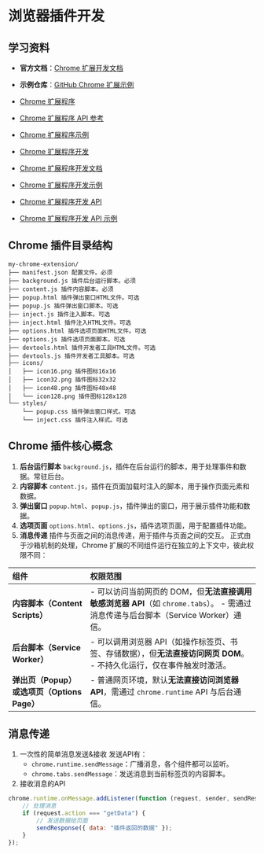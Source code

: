# 浏览器插件开发

## 学习资料

- **官方文档**：[Chrome 扩展开发文档](https://developer.chrome.com/docs/extensions?hl=zh-cn)
- **示例仓库**：[GitHub Chrome 扩展示例](https://github.com/GoogleChrome/chrome-extensions-samples)

- [Chrome 扩展程序](https://developer.chrome.com/docs/extensions/)
- [Chrome 扩展程序 API 参考](https://developer.chrome.com/docs/extensions/reference/)
- [Chrome 扩展程序示例](https://developer.chrome.com/docs/extensions/samples/)
- [Chrome 扩展程序开发](https://developer.chrome.com/docs/extensions/mv3/)
- [Chrome 扩展程序开发文档](https://developer.chrome.com/docs/extensions/mv3/overview/)
- [Chrome 扩展程序开发示例](https://developer.chrome.com/docs/extensions/mv3/getstarted/)
- [Chrome 扩展程序开发 API](https://developer.chrome.com/docs/extensions/reference/)
- [Chrome 扩展程序开发 API 示例](https://developer.chrome.com/docs/extensions/samples/)

## Chrome 插件目录结构

```
my-chrome-extension/
├── manifest.json 配置文件。必须
├── background.js 插件后台运行脚本。必须
├── content.js 插件内容脚本。必须
├── popup.html 插件弹出窗口HTML文件。可选
├── popup.js 插件弹出窗口脚本。可选
├── inject.js 插件注入脚本。可选
├── inject.html 插件注入HTML文件。可选
├── options.html 插件选项页面HTML文件。可选
├── options.js 插件选项页面脚本。可选
├── devtools.html 插件开发者工具HTML文件。可选
├── devtools.js 插件开发者工具脚本。可选
├── icons/
│   ├── icon16.png 插件图标16x16
│   ├── icon32.png 插件图标32x32
│   ├── icon48.png 插件图标48x48
│   └── icon128.png 插件图标128x128
└── styles/
    └── popup.css 插件弹出窗口样式。可选
    └── inject.css 插件注入样式。可选
```

## Chrome 插件核心概念

1. **后台运行脚本**
   `background.js`，插件在后台运行的脚本，用于处理事件和数据。常驻后台。
2. **内容脚本**
   `content.js`，插件在页面加载时注入的脚本，用于操作页面元素和数据。
3. **弹出窗口**
   `popup.html`、`popup.js`，插件弹出的窗口，用于展示插件功能和数据。
4. **选项页面**
   `options.html`、`options.js`，插件选项页面，用于配置插件功能。
5. **消息传递**
   插件与页面之间的消息传递，用于插件与页面之间的交互。
   正式由于沙箱机制的处理，Chrome 扩展的不同组件运行在独立的上下文中，彼此权限不同：

| 组件                                        | 权限范围                                                                                                                            |
| :------------------------------------------ | :---------------------------------------------------------------------------------------------------------------------------------- |
| **内容脚本（Content Scripts）**             | - 可以访问当前网页的 DOM，但**无法直接调用敏感浏览器 API**（如 `chrome.tabs`）。 - 需通过消息传递与后台脚本（Service Worker）通信。 |
| **后台脚本（Service Worker）**              | - 可以调用浏览器 API（如操作标签页、书签、存储数据），但**无法直接访问网页 DOM**。 - 不持久化运行，仅在事件触发时激活。             |
| **弹出页（Popup）或选项页（Options Page）** | - 普通网页环境，默认**无法直接访问浏览器 API**，需通过 `chrome.runtime` API 与后台通信。                                            |

## 消息传递
1. 一次性的简单消息发送&接收
发送API有：
   - `chrome.runtime.sendMessage`：广播消息，各个组件都可以监听。
   - `chrome.tabs.sendMessage`：发送消息到当前标签页的内容脚本。
2. 接收消息的API
```js
chrome.runtime.onMessage.addListener(function (request, sender, sendResponse) {
    // 处理消息
    if (request.action === "getData") {
        // 发送数据给页面
        sendResponse({ data: "插件返回的数据" });
    }
});
```